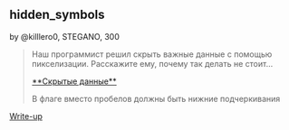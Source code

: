 ## hidden_symbols
by @killlero0, STEGANO, 300

> Наш программист решил скрыть важные данные с помощью пикселизации. Расскажите ему, почему так делать не стоит...
> 
> [\*\*Скрытые данные\*\*](hidden_symbols.png)
> 
> В флаге вместо пробелов должны быть нижние подчеркивания

[Write-up](WRITEUP.md)